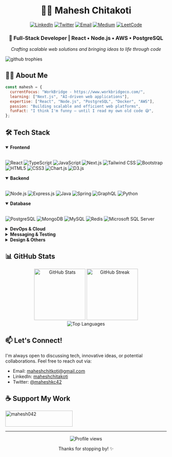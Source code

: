 # <div align="center">👨‍💻 Mahesh Chitakoti</div>

<div align="center">
  <a href="https://linkedin.com/in/maheshchitakoti"><img src="https://img.shields.io/badge/LinkedIn-0077B5?style=for-the-badge&logo=linkedin&logoColor=white" alt="LinkedIn"/></a>
  <a href="https://twitter.com/maheshkc42"><img src="https://img.shields.io/badge/Twitter-1DA1F2?style=for-the-badge&logo=twitter&logoColor=white" alt="Twitter"/></a>
  <a href="mailto:maheshchitkoti@gmail.com"><img src="https://img.shields.io/badge/Gmail-D14836?style=for-the-badge&logo=gmail&logoColor=white" alt="Email"/></a>
  <a href="https://medium.com/@maheshchitkoti"><img src="https://img.shields.io/badge/Medium-12100E?style=for-the-badge&logo=medium&logoColor=white" alt="Medium"/></a>
  <a href="https://www.leetcode.com/maheshchitakoti"><img src="https://img.shields.io/badge/LeetCode-FFA116?style=for-the-badge&logo=leetcode&logoColor=black" alt="LeetCode"/></a>
</div>

<div align="center">
  <h3>🚀 Full-Stack Developer | React • Node.js • AWS • PostgreSQL</h3>
  <p><i>Crafting scalable web solutions and bringing ideas to life through code</i></p>
</div>

<img src="https://github-profile-trophy.vercel.app/?username=maheshchichkoti&theme=nord&column=7&margin-w=15&margin-h=15" alt="github trophies" />

## 👨‍💻 About Me

```javascript
const mahesh = {
  currentFocus: "WorkBridge - https://www.workbridgeco.com/",
  learning: ["Next.js", "AI-driven web applications"],
  expertise: ["React", "Node.js", "PostgreSQL", "Docker", "AWS"],
  passion: "Building scalable and efficient web platforms",
  funFact: "I think I'm funny — until I read my own old code 😅",
};
```

## 🛠️ Tech Stack

<details open>
<summary><b>Frontend</b></summary>
<br>
<p>
  <img src="https://img.shields.io/badge/React-20232A?style=for-the-badge&logo=react&logoColor=61DAFB" alt="React"/>
  <img src="https://img.shields.io/badge/TypeScript-007ACC?style=for-the-badge&logo=typescript&logoColor=white" alt="TypeScript"/>
  <img src="https://img.shields.io/badge/JavaScript-F7DF1E?style=for-the-badge&logo=javascript&logoColor=black" alt="JavaScript"/>
  <img src="https://img.shields.io/badge/Next.js-000000?style=for-the-badge&logo=nextdotjs&logoColor=white" alt="Next.js"/>
  <img src="https://img.shields.io/badge/Tailwind_CSS-38B2AC?style=for-the-badge&logo=tailwind-css&logoColor=white" alt="Tailwind CSS"/>
  <img src="https://img.shields.io/badge/Bootstrap-7952B3?style=for-the-badge&logo=bootstrap&logoColor=white" alt="Bootstrap"/>
  <img src="https://img.shields.io/badge/HTML5-E34F26?style=for-the-badge&logo=html5&logoColor=white" alt="HTML5"/>
  <img src="https://img.shields.io/badge/CSS3-1572B6?style=for-the-badge&logo=css3&logoColor=white" alt="CSS3"/>
  <img src="https://img.shields.io/badge/Chart.js-FF6384?style=for-the-badge&logo=chart-dot-js&logoColor=white" alt="Chart.js"/>
  <img src="https://img.shields.io/badge/D3.js-F9A03C?style=for-the-badge&logo=d3-dot-js&logoColor=white" alt="D3.js"/>
</p>
</details>

<details open>
<summary><b>Backend</b></summary>
<br>
<p>
  <img src="https://img.shields.io/badge/Node.js-339933?style=for-the-badge&logo=nodedotjs&logoColor=white" alt="Node.js"/>
  <img src="https://img.shields.io/badge/Express.js-000000?style=for-the-badge&logo=express&logoColor=white" alt="Express.js"/>
  <img src="https://img.shields.io/badge/Java-ED8B00?style=for-the-badge&logo=java&logoColor=white" alt="Java"/>
  <img src="https://img.shields.io/badge/Spring-6DB33F?style=for-the-badge&logo=spring&logoColor=white" alt="Spring"/>
  <img src="https://img.shields.io/badge/GraphQL-E10098?style=for-the-badge&logo=graphql&logoColor=white" alt="GraphQL"/>
  <img src="https://img.shields.io/badge/Python-3776AB?style=for-the-badge&logo=python&logoColor=white" alt="Python"/>
</p>
</details>

<details open>
<summary><b>Database</b></summary>
<br>
<p>
  <img src="https://img.shields.io/badge/PostgreSQL-316192?style=for-the-badge&logo=postgresql&logoColor=white" alt="PostgreSQL"/>
  <img src="https://img.shields.io/badge/MongoDB-4EA94B?style=for-the-badge&logo=mongodb&logoColor=white" alt="MongoDB"/>
  <img src="https://img.shields.io/badge/MySQL-4479A1?style=for-the-badge&logo=mysql&logoColor=white" alt="MySQL"/>
  <img src="https://img.shields.io/badge/Redis-DC382D?style=for-the-badge&logo=redis&logoColor=white" alt="Redis"/>
  <img src="https://img.shields.io/badge/Microsoft_SQL_Server-CC2927?style=for-the-badge&logo=microsoft-sql-server&logoColor=white" alt="Microsoft SQL Server"/>
</p>
</details>

<details>
<summary><b>DevOps & Cloud</b></summary>
<br>
<p>
  <img src="https://img.shields.io/badge/Docker-2496ED?style=for-the-badge&logo=docker&logoColor=white" alt="Docker"/>
  <img src="https://img.shields.io/badge/Kubernetes-326CE5?style=for-the-badge&logo=kubernetes&logoColor=white" alt="Kubernetes"/>
  <img src="https://img.shields.io/badge/AWS-232F3E?style=for-the-badge&logo=amazon-aws&logoColor=white" alt="AWS"/>
  <img src="https://img.shields.io/badge/Azure-0078D4?style=for-the-badge&logo=microsoft-azure&logoColor=white" alt="Azure"/>
  <img src="https://img.shields.io/badge/Google_Cloud-4285F4?style=for-the-badge&logo=google-cloud&logoColor=white" alt="Google Cloud"/>
  <img src="https://img.shields.io/badge/Jenkins-D24939?style=for-the-badge&logo=jenkins&logoColor=white" alt="Jenkins"/>
  <img src="https://img.shields.io/badge/Git-F05032?style=for-the-badge&logo=git&logoColor=white" alt="Git"/>
  <img src="https://img.shields.io/badge/Linux-FCC624?style=for-the-badge&logo=linux&logoColor=black" alt="Linux"/>
</p>
</details>

<details>
<summary><b>Messaging & Testing</b></summary>
<br>
<p>
  <img src="https://img.shields.io/badge/Kafka-231F20?style=for-the-badge&logo=apache-kafka&logoColor=white" alt="Kafka"/>
  <img src="https://img.shields.io/badge/RabbitMQ-FF6600?style=for-the-badge&logo=rabbitmq&logoColor=white" alt="RabbitMQ"/>
  <img src="https://img.shields.io/badge/Jest-C21325?style=for-the-badge&logo=jest&logoColor=white" alt="Jest"/>
  <img src="https://img.shields.io/badge/Postman-FF6C37?style=for-the-badge&logo=postman&logoColor=white" alt="Postman"/>
</p>
</details>

<details>
<summary><b>Design & Others</b></summary>
<br>
<p>
  <img src="https://img.shields.io/badge/Figma-F24E1E?style=for-the-badge&logo=figma&logoColor=white" alt="Figma"/>
  <img src="https://img.shields.io/badge/Framer-0055FF?style=for-the-badge&logo=framer&logoColor=white" alt="Framer"/>
  <img src="https://img.shields.io/badge/Firebase-FFCA28?style=for-the-badge&logo=firebase&logoColor=black" alt="Firebase"/>
  <img src="https://img.shields.io/badge/Grafana-F46800?style=for-the-badge&logo=grafana&logoColor=white" alt="Grafana"/>
</p>
</details>

## 📊 GitHub Stats

<div align="center">
  <img src="https://github-readme-stats.vercel.app/api?username=maheshchichkoti&show_icons=true&theme=react&hide_border=true&count_private=true" alt="GitHub Stats" height="160"/>
  <img src="https://github-readme-streak-stats.herokuapp.com/?user=maheshchichkoti&theme=react&hide_border=true" alt="GitHub Streak" height="160"/>
</div>

<div align="center">
  <img src="https://github-readme-stats.vercel.app/api/top-langs/?username=maheshchichkoti&layout=compact&theme=react&hide_border=true" alt="Top Languages"/>
</div>

## 📫 Let's Connect!

I'm always open to discussing tech, innovative ideas, or potential collaborations. Feel free to reach out via:

- Email: [maheshchitkoti@gmail.com](mailto:maheshchitkoti@gmail.com)
- LinkedIn: [maheshchitakoti](https://linkedin.com/in/maheshchitakoti)
- Twitter: [@maheshkc42](https://twitter.com/maheshkc42)

## ☕ Support My Work

<a href="https://www.buymeacoffee.com/mahesh042">
  <img src="https://cdn.buymeacoffee.com/buttons/v2/default-yellow.png" height="50" width="210" alt="mahesh042"/>
</a>

---

<div align="center">
  <img src="https://komarev.com/ghpvc/?username=maheshchichkoti&color=blue" alt="Profile views"/>
  <p>Thanks for stopping by! ✨</p>
</div>

